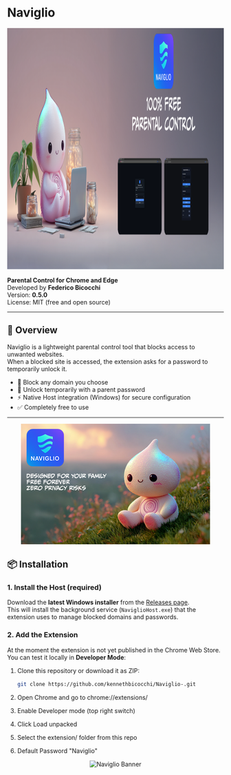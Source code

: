 # Naviglio

<p align="center">
  <img src="naviglio_banner2_eng.png" alt="Naviglio Banner" width="1400" height="560"/>
</p>

**Parental Control for Chrome and Edge**  
Developed by **Federico Bicocchi**  
Version: **0.5.0**  
License: MIT (free and open source)

---

## 📖 Overview
Naviglio is a lightweight parental control tool that blocks access to unwanted websites.  
When a blocked site is accessed, the extension asks for a password to temporarily unlock it.  

- 🚫 Block any domain you choose  
- 🔑 Unlock temporarily with a parent password  
- ⚡ Native Host integration (Windows) for secure configuration  
- ✅ Completely free to use  

---

<p align="center">
  <img src="naviglio_banner_eng.png" alt="Naviglio Banner" width="440" height="280"/>
</p>

## 📦 Installation

### 1. Install the Host (required)
Download the **latest Windows installer** from the [Releases page](../../releases).  
This will install the background service (`NaviglioHost.exe`) that the extension uses to manage blocked domains and passwords.

### 2. Add the Extension
At the moment the extension is not yet published in the Chrome Web Store.  
You can test it locally in **Developer Mode**:

1. Clone this repository or download it as ZIP:  
   ```bash
   git clone https://github.com/kennethbicocchi/Naviglio-.git

2. Open Chrome and go to chrome://extensions/

3. Enable Developer mode (top right switch)

4. Click Load unpacked

5. Select the extension/ folder from this repo

6. Default Password "Naviglio"

<p align="center">
  <img src="naviglio_banner3_eng.png" alt="Naviglio Banner" width="1280" height="800"/>
</p>
